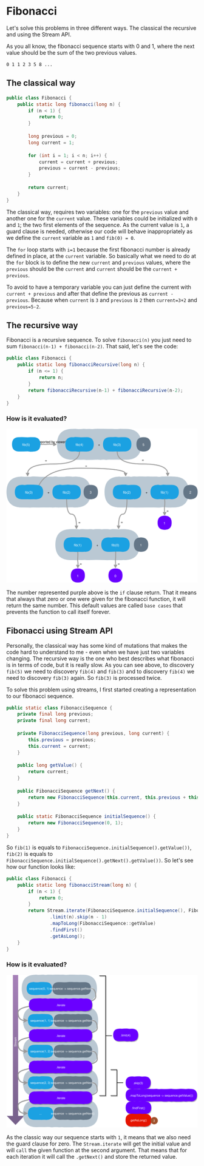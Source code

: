 # Fibonacci

Let's solve this problems in three different ways. The classical the recursive and using the Stream API.

As you all know, the fibonacci sequence starts with 0 and 1, where the next value should be the sum of the two previous
values.

    0 1 1 2 3 5 8 ...

## The classical way

```java
public class Fibonacci {
    public static long fibonacci(long n) {
        if (n < 1) {
            return 0;
        }

        long previous = 0;
        long current = 1;

        for (int i = 1; i < n; i++) {
            current = current + previous;
            previous = current - previous;
        }

        return current;
    }
}
```

The classical way, requires two variables: one for the `previous` value and another one for the `current` value. These
variables could be initialized with `0` and `1`; the two first elements of the sequence.
As the current value is `1`, a guard clause is needed, otherwise our code will behave inappropriately as we define the
`current` variable as `1` and `fib(0) = 0`.

The `for` loop starts with `i=1` because the first fibonacci number is already defined in place, at the `current`
variable. So basically what we need to do at the `for` block is to define the new `current` and `previous` values,
where the `previous` should be the `current` and `current` should be the `current + previous`.

To avoid to have a temporary variable you can just define the current with `current + previous` and after that define
the previous as `current - previous`. Because when `current` is `3` and `previous` is `2` then `current=3+2` and
`previous=5-2`.

## The recursive way

Fibonacci is a recursive sequence. To solve `fibonacci(n)` you just need to sum `fibonacci(n-1) + fibonacci(n-2)`.
That said, let's see the code:

```java
public class Fibonacci {
    public static long fibonacciRecursive(long n) {
        if (n <= 1) {
            return n;
        }
        return fibonacciRecursive(n-1) + fibonacciRecursive(n-2);
    }
}
```

### How is it evaluated?

![Fibonacci Recursive](./Fibonacci%20Recursive.svg)

The number represented purple above is the `if` clause return. That it means that always that zero or one were given
for the fibonacci function, it will return the same number. This default values are called `base cases` that prevents
the function to call itself forever.

## Fibonacci using Stream API

Personally, the classical way has some kind of mutations that makes the code hard to understand to me - even when we
have just two variables changing. The recursive way is the one who best describes what fibonacci is in terms of code,
but it is really slow. As you can see above, to discovery `fib(5)` we need to discovery `fib(4)` and `fib(3)` and to
discovery `fib(4)` we need to discovery `fib(3)` again. So `fib(3)` is processed twice.

To solve this problem using streams, I first started creating a representation to our fibonacci sequence.

```java
public static class FibonacciSequence {
    private final long previous;
    private final long current;

    private FibonacciSequence(long previous, long current) {
        this.previous = previous;
        this.current = current;
    }

    public long getValue() {
        return current;
    }

    public FibonacciSequence getNext() {
        return new FibonacciSequence(this.current, this.previous + this.current);
    }

    public static FibonacciSequence initialSequence() {
        return new FibonacciSequence(0, 1);
    }
}
```

So `fib(1)` is equals to `FibonacciSequence.initialSequence().getValue())`, `fib(2)` is equals to
`FibonacciSequence.initialSequence().getNext().getValue())`. So let's see how our function looks like:

```java
public class Fibonacci {
    public static long fibonacciStream(long n) {
        if (n < 1) {
            return 0;
        }
        return Stream.iterate(FibonacciSequence.initialSequence(), FibonacciSequence::getNext)
                .limit(n).skip(n - 1)
                .mapToLong(FibonacciSequence::getValue)
                .findFirst()
                .getAsLong();
    }
}
```
### How is it evaluated?

![Fibonacci Stream](./Fibonacci%20Stream.svg)

As the classic way our sequence starts with `1`, it means that we also need the guard clause for zero. The
`Stream.iterate` will get the initial value and will `call` the given function at the second argument. That means that
for each iteration it will call the `.getNext()` and store the returned value.